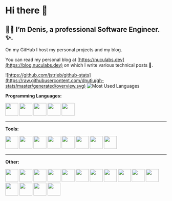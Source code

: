 # Hi there 👋
## 🧑‍💻 I’m Denis, a professional Software Engineer. ✨.

On my GitHub I host my personal projects and my blog.

You can read my personal blog at [https://nuculabs.dev](https://blog.nuculabs.dev) on which I write various technical posts 💬.

![https://github.com/jstrieb/github-stats](https://raw.githubusercontent.com/dnutiu/gh-stats/master/generated/overview.svg)
![Most Used Languages](https://github-readme-stats.vercel.app/api/top-langs?username=dnutiu&hide=c%2B%2B,html,processing,ruby,cmake,makefile,scss,stylus,blade,typescript,arduino,jupyter%20notebook,css,shell,batchfile,dockerfile,C++,C%23&show_icons=true&hide_progress=true)

<b>Programming Languages:</b>
<p>
<img src="https://cdn.jsdelivr.net/gh/devicons/devicon/icons/python/python-original-wordmark.svg" height="40" width="40" />
<img src="https://cdn.jsdelivr.net/gh/devicons/devicon/icons/javascript/javascript-original.svg" height="40" width="40" />
<img src="https://cdn.jsdelivr.net/gh/devicons/devicon/icons/go/go-original-wordmark.svg" height="40" width="40"/>
<img src="https://cdn.jsdelivr.net/gh/devicons/devicon/icons/java/java-original-wordmark.svg" height="40" width="40"/>
<img src="https://cdn.jsdelivr.net/gh/devicons/devicon@latest/icons/kotlin/kotlin-original.svg" height="40" width="40"/>
</p>
<hr>
<b>Tools:</b>
<p>
<img src="https://cdn.jsdelivr.net/gh/devicons/devicon/icons/linux/linux-original.svg" height="40" width="40"/>
<img src="https://cdn.jsdelivr.net/gh/devicons/devicon@latest/icons/fedora/fedora-original.svg" height="40" width="40"/>
<img src="https://cdn.jsdelivr.net/gh/devicons/devicon@latest/icons/ohmyzsh/ohmyzsh-original.svg" height="40" width="40"/>
<img src="https://cdn.jsdelivr.net/gh/devicons/devicon/icons/docker/docker-original-wordmark.svg" height="40" width="40"/>
<img src="https://cdn.jsdelivr.net/gh/devicons/devicon/icons/androidstudio/androidstudio-original.svg" height="40" width="40"/>
<img src="https://cdn.jsdelivr.net/gh/devicons/devicon@latest/icons/pycharm/pycharm-original.svg" height="40" width="40"/>
<img src="https://cdn.jsdelivr.net/gh/devicons/devicon@latest/icons/intellij/intellij-original.svg" height="40" width="40"/>
<img src="https://cdn.jsdelivr.net/gh/devicons/devicon@latest/icons/git/git-original.svg" height="40" width="40"/>
</p>
<hr>
<b>Other:</b>
<p>
<img src="https://cdn.jsdelivr.net/gh/devicons/devicon@latest/icons/fastapi/fastapi-original.svg" height="40" width="40"/>
<img src="https://cdn.jsdelivr.net/gh/devicons/devicon/icons/pytest/pytest-original.svg" height="40" width="40"/>
<img src="https://cdn.jsdelivr.net/gh/devicons/devicon@latest/icons/html5/html5-original-wordmark.svg" height="40" width="40"/>
<img src="https://cdn.jsdelivr.net/gh/devicons/devicon@latest/icons/css3/css3-original.svg" height="40" width="40"/>
<img src="https://cdn.jsdelivr.net/gh/devicons/devicon/icons/vuejs/vuejs-original.svg" height="40" width="40"/>
<img src="https://cdn.jsdelivr.net/gh/devicons/devicon@latest/icons/hugo/hugo-original.svg" height="40" width="40" />
<img src="https://cdn.jsdelivr.net/gh/devicons/devicon@latest/icons/rabbitmq/rabbitmq-original.svg" height="40" width="40"/>
<img src="https://cdn.jsdelivr.net/gh/devicons/devicon@latest/icons/apachekafka/apachekafka-original.svg" height="40" width="40"/>
<img src="https://cdn.jsdelivr.net/gh/devicons/devicon/icons/redis/redis-original-wordmark.svg" height="40" width="40"/>
<img src="https://cdn.jsdelivr.net/gh/devicons/devicon@latest/icons/rocksdb/rocksdb-original.svg" height="40" width="40" />
<img src="https://cdn.jsdelivr.net/gh/devicons/devicon/icons/mongodb/mongodb-original.svg" height="40" width="40"/>
<img src="https://cdn.jsdelivr.net/gh/devicons/devicon/icons/prometheus/prometheus-original.svg" height="40" width="40"/>
<img src="https://cdn.jsdelivr.net/gh/devicons/devicon/icons/grafana/grafana-original.svg" height="40" width="40"/>
<img src="https://cdn.jsdelivr.net/gh/devicons/devicon@latest/icons/kubernetes/kubernetes-original.svg"  height="40" width="40"/>
<img src="https://cdn.jsdelivr.net/gh/devicons/devicon@latest/icons/opentelemetry/opentelemetry-original.svg" height="40" width="40" />
</p>

<!--
**dnutiu/dnutiu** is a ✨ _special_ ✨ repository because its `README.md` (this file) appears on your GitHub profile.

Here are some ideas to get you started:

- 🔭 I’m currently working on ...
- 🌱 I’m currently learning ...
- 👯 I’m looking to collaborate on ...
- 🤔 I’m looking for help with ...
- 💬 Ask me about ...
- 📫 How to reach me: ...
- 😄 Pronouns: ...
- ⚡ Fun fact: ...
-->
